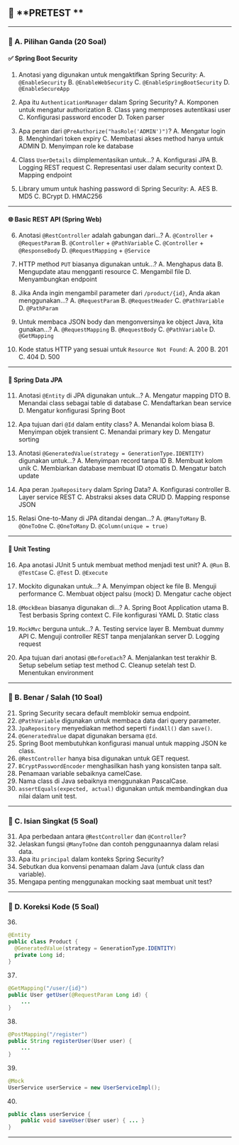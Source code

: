 ## 📘 **PRETEST **

---

### 🔹 A. **Pilihan Ganda (20 Soal)**

#### ✅ Spring Boot Security

1. Anotasi yang digunakan untuk mengaktifkan Spring Security:
   A. `@EnableSecurity`
   B. `@EnableWebSecurity`
   C. `@EnableSpringBootSecurity`
   D. `@EnableSecureApp`

2. Apa itu `AuthenticationManager` dalam Spring Security?
   A. Komponen untuk mengatur authorization
   B. Class yang memproses autentikasi user
   C. Konfigurasi password encoder
   D. Token parser

3. Apa peran dari `@PreAuthorize("hasRole('ADMIN')")`?
   A. Mengatur login
   B. Menghindari token expiry
   C. Membatasi akses method hanya untuk ADMIN
   D. Menyimpan role ke database

4. Class `UserDetails` diimplementasikan untuk...?
   A. Konfigurasi JPA
   B. Logging REST request
   C. Representasi user dalam security context
   D. Mapping endpoint

5. Library umum untuk hashing password di Spring Security:
   A. AES
   B. MD5
   C. BCrypt
   D. HMAC256

---

#### 🌐 Basic REST API (Spring Web)

6. Anotasi `@RestController` adalah gabungan dari...?
   A. `@Controller` + `@RequestParam`
   B. `@Controller` + `@PathVariable`
   C. `@Controller` + `@ResponseBody`
   D. `@RequestMapping` + `@Service`

7. HTTP method `PUT` biasanya digunakan untuk...?
   A. Menghapus data
   B. Mengupdate atau mengganti resource
   C. Mengambil file
   D. Menyambungkan endpoint

8. Jika Anda ingin mengambil parameter dari `/product/{id}`, Anda akan menggunakan...?
   A. `@RequestParam`
   B. `@RequestHeader`
   C. `@PathVariable`
   D. `@PathParam`

9. Untuk membaca JSON body dan mengonversinya ke object Java, kita gunakan...?
   A. `@RequestMapping`
   B. `@RequestBody`
   C. `@PathVariable`
   D. `@GetMapping`

10. Kode status HTTP yang sesuai untuk `Resource Not Found`:
    A. 200
    B. 201
    C. 404
    D. 500

---

#### 🧩 Spring Data JPA

11. Anotasi `@Entity` di JPA digunakan untuk...?
    A. Mengatur mapping DTO
    B. Menandai class sebagai table di database
    C. Mendaftarkan bean service
    D. Mengatur konfigurasi Spring Boot

12. Apa tujuan dari `@Id` dalam entity class?
    A. Menandai kolom biasa
    B. Menyimpan objek transient
    C. Menandai primary key
    D. Mengatur sorting

13. Anotasi `@GeneratedValue(strategy = GenerationType.IDENTITY)` digunakan untuk...?
    A. Menyimpan record tanpa ID
    B. Membuat kolom unik
    C. Membiarkan database membuat ID otomatis
    D. Mengatur batch update

14. Apa peran `JpaRepository` dalam Spring Data?
    A. Konfigurasi controller
    B. Layer service REST
    C. Abstraksi akses data CRUD
    D. Mapping response JSON

15. Relasi One-to-Many di JPA ditandai dengan...?
    A. `@ManyToMany`
    B. `@OneToOne`
    C. `@OneToMany`
    D. `@Column(unique = true)`

---

#### 🧪 Unit Testing

16. Apa anotasi JUnit 5 untuk membuat method menjadi test unit?
    A. `@Run`
    B. `@TestCase`
    C. `@Test`
    D. `@Execute`

17. Mockito digunakan untuk...?
    A. Menyimpan object ke file
    B. Menguji performance
    C. Membuat object palsu (mock)
    D. Mengatur cache object

18. `@MockBean` biasanya digunakan di...?
    A. Spring Boot Application utama
    B. Test berbasis Spring context
    C. File konfigurasi YAML
    D. Static class

19. `MockMvc` berguna untuk...?
    A. Testing service layer
    B. Membuat dummy API
    C. Menguji controller REST tanpa menjalankan server
    D. Logging request

20. Apa tujuan dari anotasi `@BeforeEach`?
    A. Menjalankan test terakhir
    B. Setup sebelum setiap test method
    C. Cleanup setelah test
    D. Menentukan environment

---

### 🔸 B. **Benar / Salah (10 Soal)**

21. Spring Security secara default memblokir semua endpoint.
22. `@PathVariable` digunakan untuk membaca data dari query parameter.
23. `JpaRepository` menyediakan method seperti `findAll()` dan `save()`.
24. `@GeneratedValue` dapat digunakan bersama `@Id`.
25. Spring Boot membutuhkan konfigurasi manual untuk mapping JSON ke class.
26. `@RestController` hanya bisa digunakan untuk GET request.
27. `BCryptPasswordEncoder` menghasilkan hash yang konsisten tanpa salt.
28. Penamaan variable sebaiknya camelCase.
29. Nama class di Java sebaiknya menggunakan PascalCase.
30. `assertEquals(expected, actual)` digunakan untuk membandingkan dua nilai dalam unit test.

---

### 🧾 C. **Isian Singkat (5 Soal)**

31. Apa perbedaan antara `@RestController` dan `@Controller`?
32. Jelaskan fungsi `@ManyToOne` dan contoh penggunaannya dalam relasi data.
33. Apa itu `principal` dalam konteks Spring Security?
34. Sebutkan dua konvensi penamaan dalam Java (untuk class dan variable).
35. Mengapa penting menggunakan mocking saat membuat unit test?

---

### 🔧 D. **Koreksi Kode (5 Soal)**

36.

```java
@Entity
public class Product {
  @GeneratedValue(strategy = GenerationType.IDENTITY)
  private Long id;
}
```

37.

```java
@GetMapping("/user/{id}")
public User getUser(@RequestParam Long id) {
    ...
}
```

38.

```java
@PostMapping("/register")
public String registerUser(User user) {
    ...
}
```

39.

```java
@Mock
UserService userService = new UserServiceImpl();
```

40.

```java
public class userService {
    public void saveUser(User user) { ... }
}
```

---
